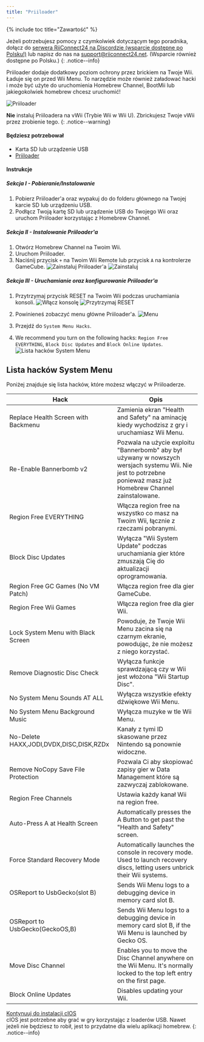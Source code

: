 ```yaml
---
title: "Priiloader"
---
```


{% include toc title="Zawartość" %}

Jeżeli potrzebujesz pomocy z czymkolwiek dotyczącym tego poradnika, dołącz do [serwera RiiConnect24 na Discordzie (wsparcie dostępne po Polsku!)](https://discord.gg/b4Y7jfD) lub napisz do nas na [support@riiconnect24.net](mailto:support@riiconnect24.net). (Wsparcie również dostępne po Polsku.)
{: .notice--info}

Priiloader dodaje dodatkowy poziom ochrony przez brickiem na Twoje Wii. Ładuje się on przed Wii Menu. To narzędzie może również załadować hacki i może być użyte do uruchomienia Homebrew Channel, BootMii lub jakiegokolwiek homebrew chcesz uruchomić!

![Priiloader](/images/priiloader.jpg)

**Nie** instaluj Priiloadera na vWii (Trybie Wii w Wii U). Zbrickujesz Twoje vWii przez zrobienie tego.
{: .notice--warning}

#### Będziesz potrzebował
* Karta SD lub urządzenie USB
* [Priiloader](/assets/files/Priiloader_v0_8_2.zip)

#### Instrukcje
##### Sekcja I - Pobieranie/Instalowanie

1. Pobierz Priiloader'a oraz wypakuj do do folderu głównego na Twojej karcie SD lub urządzeniu USB.
2. Podłącz Twoją kartę SD lub urządzenie USB do Twojego Wii oraz uruchom Priiloader korzystając z Homebrew Channel.

##### Sekcja II - Instalowanie Priiloader'a

1. Otwórz Homebrew Channel na Twoim Wii.
2. Uruchom Priiloader.
3. Naciśnij przycisk `+` na Twoim Wii Remote lub przycisk `A` na kontrolerze GameCube. ![Zainstaluj Priiloader'a](/images/Priiloader/2.png) ![Zainstaluj](/images/Priiloader/3.png)

##### Sekcja III - Uruchamianie oraz konfigurowanie Priiloader'a

1. Przytrzymaj przycisk RESET na Twoim Wii podczas uruchamiania konsoli. ![Włącz konsolę](/images/Priiloader/5.jpg) ![Przytrzymaj RESET](/images/Priiloader/4.jpg)

2. Powinieneś zobaczyć menu główne Priiloader'a. ![Menu](/images/Priiloader/6.png)
3. Przejdź do `System Menu Hacks`.
4. We recommend you turn on the following hacks: `Region Free EVERYTHING`, `Block Disc Updates` and `Block Online Updates`. ![Lista hacków System Menu](/images/Priiloader/7.png)

## Lista hacków System Menu

Poniżej znajduje się lista hacków, które możesz włączyć w Priiloaderze.

| Hack                                    | Opis                                                                                                                                                             |
| --------------------------------------- | ---------------------------------------------------------------------------------------------------------------------------------------------------------------- |
| Replace Health Screen with Backmenu     | Zamienia ekran "Health and Safety" na aminację kiedy wychodzisz z gry i uruchamiasz Wii Menu.                                                                    |
| Re-Enable Bannerbomb v2                 | Pozwala na użycie exploitu "Bannerbomb" aby był używany w nowszych wersjach systemu Wii. Nie jest to potrzebne ponieważ masz już Homebrew Channel zainstalowane. |
| Region Free EVERYTHING                  | Włącza region free na wszystko co masz na Twoim Wii, łącznie z rzeczami pobranymi.                                                                               |
| Block Disc Updates                      | Wyłącza "Wii System Update" podczas uruchamiania gier które zmuszają Cię do aktualizacji oprogramowania.                                                         |
| Region Free GC Games (No VM Patch)      | Włącza region free dla gier GameCube.                                                                                                                            |
| Region Free Wii Games                   | Włącza region free dla gier Wii.                                                                                                                                 |
| Lock System Menu with Black Screen      | Powoduje, że Twoje Wii Menu zacina się na czarnym ekranie, powodując, że nie możesz z niego korzystać.                                                           |
| Remove Diagnostic Disc Check            | Wyłącza funkcje sprawdzającą czy w Wii jest włożona "Wii Startup Disc".                                                                                          |
| No System Menu Sounds AT ALL            | Wyłącza wszystkie efekty dźwiękowe Wii Menu.                                                                                                                     |
| No System Menu Background Music         | Wyłącza muzyke w tle Wii Menu.                                                                                                                                   |
| No-Delete HAXX,JODI,DVDX,DISC,DISK,RZDx | Kanały z tymi ID skasowane przez Nintendo są ponownie widoczne.                                                                                                  |
| Remove NoCopy Save File Protection      | Pozwala Ci aby skopiować zapisy gier w Data Management które są zazwyczaj zablokowane.                                                                           |
| Region Free Channels                    | Ustawia każdy kanał Wii na region free.                                                                                                                          |
| Auto-Press A at Health Screen           | Automatically presses the A Button to get past the "Health and Safety" screen.                                                                                   |
| Force Standard Recovery Mode            | Automatically launches the console in recovery mode. Used to launch recovery discs, letting users unbrick their Wii systems.                                     |
| OSReport to UsbGecko(slot B)            | Sends Wii Menu logs to a debugging device in memory card slot B.                                                                                                 |
| OSReport to UsbGecko(GeckoOS,B)         | Sends Wii Menu logs to a debugging device in memory card slot B, if the Wii Menu is launched by Gecko OS.                                                        |
| Move Disc Channel                       | Enables you to move the Disc Channel anywhere on the Wii Menu. It's normally locked to the top left entry on the first page.                                     |
| Block Online Updates                    | Disables updating your Wii.                                                                                                                                      |

[Kontynuuj do instalacji cIOS](cios)<br> cIOS jest potrzebne aby grać w gry korzystając z loaderów USB. Nawet jeżeli nie będziesz to robił, jest to przydatne dla wielu aplikacji homebrew.
{: .notice--info}
